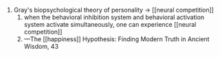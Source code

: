 1. Gray's biopsychological theory of personality  → [[neural competition]]
	1. when the behavioral inhibition system and behavioral activation system activate simultaneously, one can experience [[neural competition]]
	2. —The [[happiness]] Hypothesis: Finding Modern Truth in Ancient Wisdom, 43
